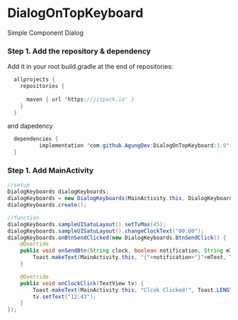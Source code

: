 # DialogOnTopKeyboard
Simple Component Dialog

### Step 1. Add the repository & dependency
Add it in your root build.gradle at the end of repositories:
```java
  allprojects {
    repositories {
      
      maven { url 'https://jitpack.io' }
    }
  }
```

and dapedency
```java
  dependencies {
          implementation 'com.github.AgungDev:DialogOnTopKeyboard:1.0'
  }
```

### Step 1. Add MainActivity

```java
//setup
DialogKeyboards dialogKeyboards;
dialogKeyboards = new DialogKeyboards(MainActivity.this, DialogKeyboards.SAMPLE_UI_SATU);
dialogKeyboards.create();

//function
dialogKeyboards.sampleUISatuLayout().setTvMax(45);
dialogKeyboards.sampleUISatuLayout().changeClockText("00:00");
dialogKeyboards.onBtnSendClicked(new DialogKeyboards.BtnSendClick() {
    @Override
    public void onSendBtn(String clock, boolean notification, String mText) {
        Toast.makeText(MainActivity.this, "{"+notification+"}"+mText, Toast.LENGTH_SHORT).show();
    }

    @Override
    public void onClockClick(TextView tv) {
        Toast.makeText(MainActivity.this, "Clcok Clicked!", Toast.LENGTH_SHORT).show();
        tv.setText("12:43");
    }
});
```

